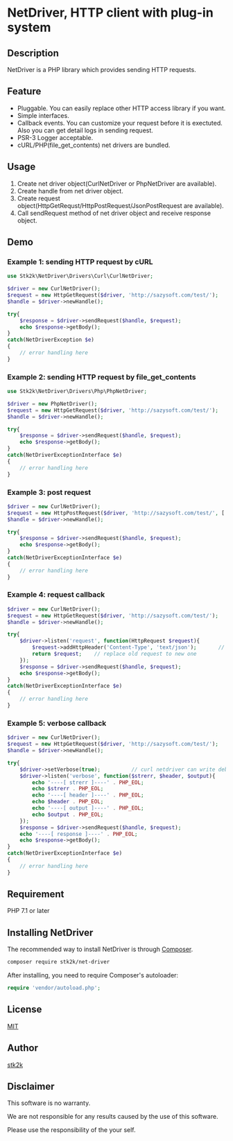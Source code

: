NetDriver, HTTP client with plug-in system
=======================

## Description

NetDriver is a PHP library which provides sending HTTP requests.

## Feature

- Pluggable. You can easily replace other HTTP access library if you want.
- Simple interfaces.
- Callback events. You can customize your request before it is exectuted. Also you can get detail logs in sending request.
- PSR-3 Logger acceptable.
- cURL/PHP(file_get_contents) net drivers are bundled.

## Usage

1. Create net driver object(CurlNetDriver or PhpNetDriver are available).
1. Create handle from net driver object.
1. Create request object(HttpGetRequst/HttpPostRequest/JsonPostRequest are available).
1. Call sendRequest method of net driver object and receive response object.

## Demo

### Example 1: sending HTTP request by cURL

```php
use Stk2k\NetDriver\Drivers\Curl\CurlNetDriver;

$driver = new CurlNetDriver();
$request = new HttpGetRequest($driver, 'http://sazysoft.com/test/');
$handle = $driver->newHandle();

try{
    $response = $driver->sendRequest($handle, $request);
    echo $response->getBody();
}
catch(NetDriverException $e)
{
    // error handling here
}
```

### Example 2: sending HTTP request by file_get_contents

```php
use Stk2k\NetDriver\Drivers\Php\PhpNetDriver;

$driver = new PhpNetDriver();
$request = new HttpGetRequest($driver, 'http://sazysoft.com/test/');
$handle = $driver->newHandle();

try{
    $response = $driver->sendRequest($handle, $request);
    echo $response->getBody();
}
catch(NetDriverExceptionInterface $e)
{
    // error handling here
}
```

### Example 3: post request

```php
$driver = new CurlNetDriver();
$request = new HttpPostRequest($driver, 'http://sazysoft.com/test/', ['foo' => 'bar', 'baz' => 'qux']);
$handle = $driver->newHandle();

try{
    $response = $driver->sendRequest($handle, $request);
    echo $response->getBody();
}
catch(NetDriverExceptionInterface $e)
{
    // error handling here
}
```

### Example 4: request callback

```php
$driver = new CurlNetDriver();
$request = new HttpGetRequest($driver, 'http://sazysoft.com/test/');
$handle = $driver->newHandle();

try{
    $driver->listen('request', function(HttpRequest $request){
        $request->addHttpHeader('Content-Type', 'text/json');       // set content type to text/json
        return $request;    // replace old request to new one
    });
    $response = $driver->sendRequest($handle, $request);
    echo $response->getBody();
}
catch(NetDriverExceptionInterface $e)
{
    // error handling here
}
```

### Example 5: verbose callback

```php
$driver = new CurlNetDriver();
$request = new HttpGetRequest($driver, 'http://sazysoft.com/test/');
$handle = $driver->newHandle();

try{
    $driver->setVerbose(true);          // curl netdriver can write debug info to output
    $driver->listen('verbose', function($strerr, $header, $output){
        echo '----[ strerr ]----' . PHP_EOL;
        echo $strerr . PHP_EOL;
        echo '----[ header ]----' . PHP_EOL;
        echo $header . PHP_EOL;
        echo '----[ output ]----' . PHP_EOL;
        echo $output . PHP_EOL;
    });
    $response = $driver->sendRequest($handle, $request);
    echo '----[ response ]----' . PHP_EOL;
    echo $response->getBody();
}
catch(NetDriverExceptionInterface $e)
{
    // error handling here
}
```

## Requirement

PHP 7.1 or later


## Installing NetDriver

The recommended way to install NetDriver is through
[Composer](http://getcomposer.org).

```bash
composer require stk2k/net-driver
```

After installing, you need to require Composer's autoloader:

```php
require 'vendor/autoload.php';
```

## License
[MIT](https://github.com/stk2k/net-driver/blob/master/LICENSE)

## Author

[stk2k](https://github.com/stk2k)

## Disclaimer

This software is no warranty.

We are not responsible for any results caused by the use of this software.

Please use the responsibility of the your self.
